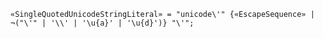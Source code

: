 <!-- This file is generated automatically by infrastructure scripts. Please don't edit by hand. -->

```{ .ebnf .slang-ebnf #SingleQuotedUnicodeStringLiteral }
«SingleQuotedUnicodeStringLiteral» = "unicode\'" {«EscapeSequence» | ¬("\'" | '\\' | '\u{a}' | '\u{d}')} "\'";
```
